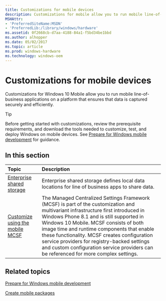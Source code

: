 ```yaml
---
title: Customizations for mobile devices
description: Customizations for mobile allow you to run mobile line-of-business applications on a platform that ensures that data is captured securely and efficiently.
MSHAttr:
- 'PreferredSiteName:MSDN'
- 'PreferredLib:/library/windows/hardware'
ms.assetid: 0f2668cb-d7aa-4188-84a1-f5bd34be1bbd
ms.author: alhopper
ms.date: 05/02/2017
ms.topic: article
ms.prod: windows-hardware
ms.technology: windows-oem
---
```

# Customizations for mobile devices

Customizations for Windows 10 Mobile allow you to run mobile line-of-business applications on a platform that ensures that data is captured securely and efficiently.

> [!Tip]
> Before getting started with customizations, review the prerequisite requirements, and download the tools needed to customize, test, and deploy Windows on mobile devices. See [Prepare for Windows mobile development](https://docs.microsoft.com/en-us/windows-hardware/manufacture/mobile/preparing-for-windows-mobile-development) for guidance.

## In this section

| Topic                                                   | Description                                                                                         |
|:--------------------------------------------------------|:----------------------------------------------------------------------------------------------------|
| [Enterprise shared storage](enterprise-shared-storage.md) | Enterprise shared storage defines local data locations for line of business apps to share data.   |
| [Customize using the mobile MCSF](mcsf/managed-centralized-settings-framework-mcsf.md) | The Managed Centralized Settings Framework (MCSF) is part of the customization and multivariant infrastructure first introduced in Windows Phone 8.1 and is still supported in Windows 10 Mobile. MCSF consists of both image time and runtime components that enable these functionality. MCSF creates configuration service providers for registry-backed settings and custom configuration service providers can be referenced for more complex settings.     |

## Related topics

[Prepare for Windows mobile development](https://docs.microsoft.com/en-us/windows-hardware/manufacture/mobile/preparing-for-windows-mobile-development)

[Create mobile packages](https://docs.microsoft.com/en-us/windows-hardware/manufacture/mobile/creating-mobile-packages)